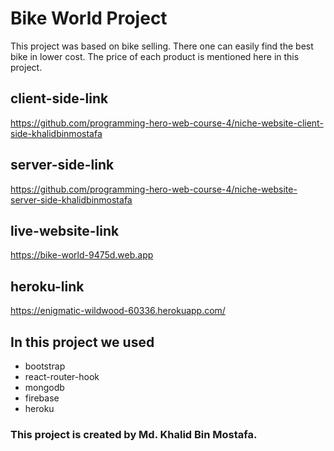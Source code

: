 # Bike World Project

This project was based on bike selling. There one can easily find the best bike in lower cost. The price of each product is mentioned here in this project. 

## client-side-link
https://github.com/programming-hero-web-course-4/niche-website-client-side-khalidbinmostafa

## server-side-link 
https://github.com/programming-hero-web-course-4/niche-website-server-side-khalidbinmostafa

## live-website-link
https://bike-world-9475d.web.app

## heroku-link
https://enigmatic-wildwood-60336.herokuapp.com/

## In this project we used

- bootstrap
- react-router-hook
- mongodb
- firebase
- heroku

### This project is created by Md. Khalid Bin Mostafa.
